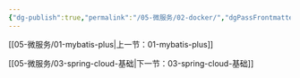 ```yaml
---
{"dg-publish":true,"permalink":"/05-微服务/02-docker/","dgPassFrontmatter":true}
---
```




[[05-微服务/01-mybatis-plus\|上一节：01-mybatis-plus]]

[[05-微服务/03-spring-cloud-基础\|下一节：03-spring-cloud-基础]]